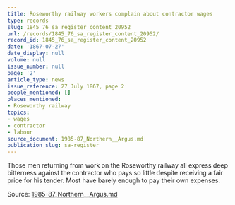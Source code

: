 ```yaml
---
title: Roseworthy railway workers complain about contractor wages
type: records
slug: 1845_76_sa_register_content_20952
url: /records/1845_76_sa_register_content_20952/
record_id: 1845_76_sa_register_content_20952
date: '1867-07-27'
date_display: null
volume: null
issue_number: null
page: '2'
article_type: news
issue_reference: 27 July 1867, page 2
people_mentioned: []
places_mentioned:
- Roseworthy railway
topics:
- wages
- contractor
- labour
source_document: 1985-87_Northern__Argus.md
publication_slug: sa-register
---
```


Those men returning from work on the Roseworthy railway all express deep bitterness against the contractor who pays so little despite receiving a fair price for his tender.  Most have barely enough to pay their own expenses.

Source: [1985-87_Northern__Argus.md](/downloads/markdown/1985-87_Northern__Argus.md)
